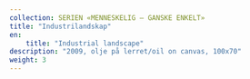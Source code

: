```yaml
---
collection: SERIEN «MENNESKELIG – GANSKE ENKELT»
title: "Industrilandskap"
en:
    title: "Industrial landscape"
description: "2009, olje på lerret/oil on canvas, 100x70"
weight: 3
---
```


